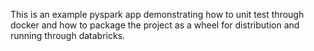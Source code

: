 This is an example pyspark app demonstrating how to unit test through docker and how to package the project as a wheel for distribution and running through databricks.